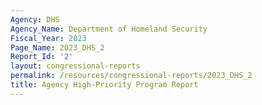 ```yaml
---
Agency: DHS
Agency_Name: Department of Homeland Security
Fiscal_Year: 2023
Page_Name: 2023_DHS_2
Report_Id: '2'
layout: congressional-reports
permalink: /resources/congressional-reports/2023_DHS_2
title: Agency High-Priority Program Report
---
```

